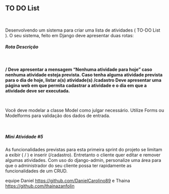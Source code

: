 <h2>TO DO List</h2><br>
<p>Desenvolvendo um sistema para criar uma lista de atividades ( TO-DO List ). O seu
sistema, feito em Django deve apresentar duas rotas:</p>
<h5>Rota Descrição</h5><br>
<p><b>/ Deve apresentar a mensagem “Nenhuma atividade para hoje” caso nenhuma
atividade esteja prevista.
Caso tenha alguma atividade prevista para o dia de hoje, listar a(s) atividade(s)
/cadastro Deve apresentar uma página web em que permita cadastrar a atividade e o dia em
que a atividade deve ser executada.</b></p><br>
<p>Você deve modelar a classe Model como julgar necessário. Utilize Forms ou
Modelforms para validação dos dados de entrada.</p><br>
<h5>Mini Atividade #5</h5>
<p>As funcionalidades previstas para esta primeira sprint do projeto se limitam a exibir
( / ) e inserir (/cadastro). Entretanto o cliente quer editar e remover algumas
atividades.
Com uso do django-admin, personalize uma área para que o administrador do seu
cliente possa ter rapidamente as funcionalidades de um CRUD.</p>

equipe Daniel https://github.com/DanielCarolino89
e Thaina https://github.com/thainazanfolin

